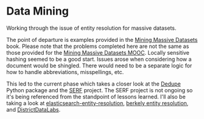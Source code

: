 Data Mining
===========

Working through the issue of entity resolution for massive datasets.

The point of departure is examples provided in the [Mining Massive Datasets](http://www.mmds.org/) book. Please note that the problems completed
here are not the same as those provided for the [Mining Massive Datasets MOOC](https://www.coursera.org/course/mmds). Locally sensitive hashing
seemed to be a good start. Issues arose when considering how a document
would be shingled. There would need to be a separate logic for how to
handle abbreviations, misspellings, etc.

This led to the current phase which takes a closer look at the [Dedupe](https://github.com/datamade/dedupe) Python package and the [SERF](http://infolab.stanford.edu/serf/) project. The SERF project is not ongoing so
it's being referenced from the standpoint of lessons learned. I'll also
be taking a look at [elasticsearch-entity-resolution](https://github.com/YannBrrd/elasticsearch-entity-resolution), [berkely entity resolution](https://github.com/gregdurrett/berkeley-entity), and [DistrictDataLabs](https://github.com/DistrictDataLabs/entity-resolution).




